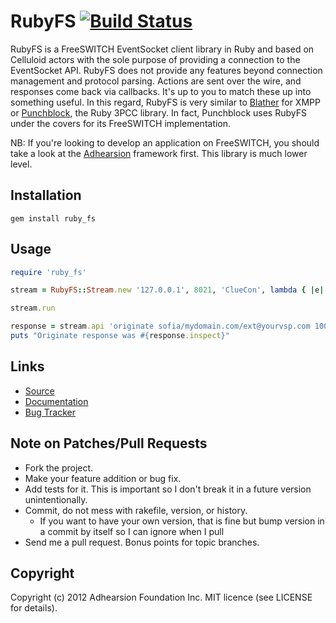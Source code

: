 # RubyFS [![Build Status](https://secure.travis-ci.org/adhearsion/ruby_fs.png?branch=master)](http://travis-ci.org/adhearsion/ruby_fs)
RubyFS is a FreeSWITCH EventSocket client library in Ruby and based on Celluloid actors with the sole purpose of providing a connection to the EventSocket API. RubyFS does not provide any features beyond connection management and protocol parsing. Actions are sent over the wire, and responses come back via callbacks. It's up to you to match these up into something useful. In this regard, RubyFS is very similar to [Blather](https://github.com/sprsquish/blather) for XMPP or [Punchblock](https://github.com/adhearsion/punchblock), the Ruby 3PCC library. In fact, Punchblock uses RubyFS under the covers for its FreeSWITCH implementation.

NB: If you're looking to develop an application on FreeSWITCH, you should take a look at the [Adhearsion](http://adhearsion.com) framework first. This library is much lower level.

## Installation
    gem install ruby_fs

## Usage
```ruby
require 'ruby_fs'

stream = RubyFS::Stream.new '127.0.0.1', 8021, 'ClueCon', lambda { |e| p e }

stream.run

response = stream.api 'originate sofia/mydomain.com/ext@yourvsp.com 1000'
puts "Originate response was #{response.inspect}"
```

## Links
* [Source](https://github.com/adhearsion/ruby_fs)
* [Documentation](http://rdoc.info/github/adhearsion/ruby_fs/master/frames)
* [Bug Tracker](https://github.com/adhearsion/ruby_fs/issues)

## Note on Patches/Pull Requests

* Fork the project.
* Make your feature addition or bug fix.
* Add tests for it. This is important so I don't break it in a future version unintentionally.
* Commit, do not mess with rakefile, version, or history.
  * If you want to have your own version, that is fine but bump version in a commit by itself so I can ignore when I pull
* Send me a pull request. Bonus points for topic branches.

## Copyright

Copyright (c) 2012 Adhearsion Foundation Inc. MIT licence (see LICENSE for details).
